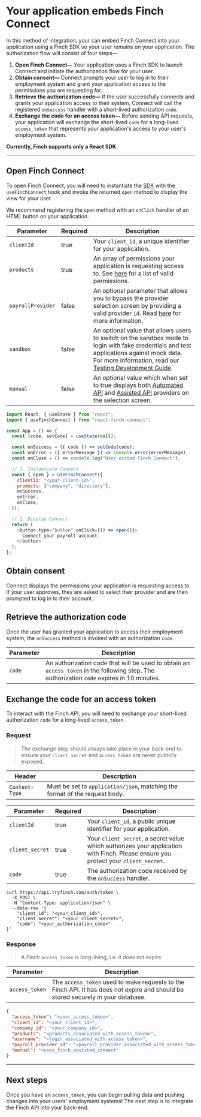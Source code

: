 # Your application embeds Finch Connect

In this method of integration, your can embed Finch Connect into your application using a Finch SDK so your user remains on your application. The authorization flow will consist of four steps—
1. **Open Finch Connect—** Your application uses a Finch SDK to launch Connect and initiate the authorization flow for your user.
2. **Obtain consent—** Connect prompts your user to log in to their employment system and grant your application access to the permissions you are requesting for. 
3. **Retrieve the authorization code—** If the user successfully connects and grants your application access to their system, Connect will call the registered `onSuccess` handler with a short-lived authorization `code`.
4. **Exchange the code for an access token—** Before sending API requests, your application will exchange the short-lived `code` for a long-lived `access_token` that represents your application's access to your user's employment system.

**Currently, Finch supports only a React SDK.**

---

## Open Finch Connect

To open Finch Connect, you will need to instantiate the [SDK](https://github.com/Finch-API/react-finch-connect) with the `useFinchConnect` hook and invoke the returned `open` method to display the view for your user.

We recommend registering the `open` method with an `onClick` handler of an HTML button on your application.

<!--
type: tab
title: Parameters
-->
Parameter | Required | Description
---------|----------|---------
 `clientId` | true | Your `client_id`, a unique identifier for your application.
 `products` | true | An array of permissions your application is requesting access to. See [here](../../Development-Guides/Permissions.md) for a list of valid permissions.
 `payrollProvider` | false | An optional parameter that allows you to bypass the provider selection screen by providing a valid provider `id`. Read [here](../../Development-Guides/Providers.md) for more information.
 `sandbox` | false | An optional value that allows users to switch on the sandbox mode to login with fake credentials and test applications against mock data. For more information, read our [Testing Development Guide](../../Development-Guides/Testing.md).
 `manual` | false | An optional value which when set to true displays both [Automated API](../Product-Guides/Automated-Connect-Flow.md) and [Assisted API](../Product-Guides/Assisted-Connect-Flow.md) providers on the selection screen.

<!--
type: tab
title: Example
-->
```javascript lineNumbers
import React, { useState } from "react";
import { useFinchConnect } from "react-finch-connect";

const App = () => {
  const [code, setCode] = useState(null);

  const onSuccess = ({ code }) => setCode(code);
  const onError = ({ errorMessage }) => console.error(errorMessage);
  const onClose = () => console.log("User exited Finch Connect");

  // 1. Instantiate Connect
  const { open } = useFinchConnect({
    clientId: "<your-client-id>",
    products: ["company", "directory"],
    onSuccess,
    onError,
    onClose,
  });

  // 2. Display Connect
  return (
    <button type="button" onClick={() => open()}>
      Connect your payroll account.
    </button>
  );
};
```
<!-- type: tab-end -->

## Obtain consent
Connect displays the permissions your application is requesting access to. If your user approves, they are asked to select their provider and are then prompted to log in to their account.

## Retrieve the authorization code
Once the user has granted your application to access their employment system, the `onSuccess` method is invoked with an authorization `code`.

Parameter | Description
---------|---------
 `code` | An authorization code that will be used to obtain an `access_token` in the following step. The authorization `code` expires in 10 minutes.


## Exchange the code for an access token
To interact with the Finch API, you will need to exchange your short-lived authorization `code` for a long-lived `access_token`. 


### Request

<!-- theme: danger -->
> The exchange step should always take place in your back-end to ensure your `client_secret` and `access_token` are never publicly exposed.

<!--
type: tab
title: Headers
-->
Header | Description
-------|--------------
`Content-Type` | Must be set to `application/json`, matching the format of the request body.

<!--
type: tab
title: Body
-->
Parameter | Required | Description
----------|----------|-------------
`clientId` | true | Your `client_id`, a public unique identifier for your application.
`client_secret` | true | Your `client_secret`, a secret value which authorizes your application with Finch. Please ensure you protect your `client_secret`.
`code` | true | The authorization code received by the `onSuccess` handler.


<!--
type: tab
title: Example
-->
```shell
curl https://api.tryfinch.com/auth/token \
  -X POST \
  -H "Content-Type: application/json" \
  --data-raw '{
    "client_id": "<your_client_id>",
    "client_secret": "<your_client_secret>",
    "code": "<your_authorization_code>"
}'
```
<!-- type: tab-end -->

### Response
<!-- theme: success -->
> A Finch `access_token` is long-living, i.e. it does not expire.

<!--
type: tab
title: Schema
-->
Parameter | Description
----------|-------------
`access_token` | The `access_token` used to make requests to the Finch API. It has does not expire and should be stored securely in your database.

<!--
type: tab
title: Example
-->
```json
{
  "access_token": "<your_access_token>",
  "client_id": "<your_client_id>",
  "company_id": "<your_company_id>", 
  "products": "<products_associated_with_access_token>",
  "username": "<login_associated_with_access_token>",
  "payroll_provider_id": "<payroll_provider_associated_with_access_token>",
  "manual": "<uses_finch_assisted_connect"
}
```
<!-- type: tab-end -->

---

## Next steps
Once you have an `access_token`, you can begin pulling data and pushing changes into your users' employment systems! The next step is to integrate the Finch API into your back-end.



